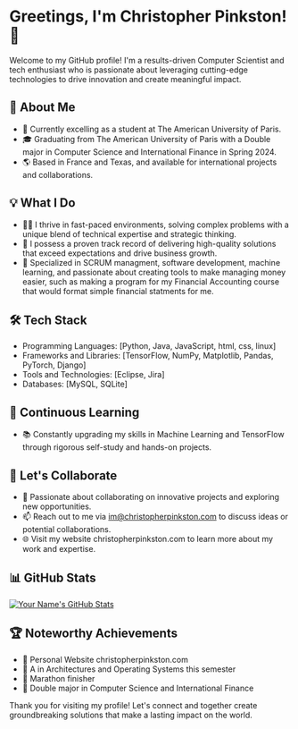 # Greetings, I'm Christopher Pinkston! 👋

Welcome to my GitHub profile! I'm a results-driven Computer Scientist and tech enthusiast who is passionate about leveraging cutting-edge technologies to drive innovation and create meaningful impact.

## 🚀 About Me

- 💼 Currently excelling as a student at The American University of Paris.
- 🎓 Graduating from The American University of Paris with a Double major in Computer Science and International Finance in Spring 2024.
- 🌎 Based in France and Texas, and available for international projects and collaborations.

## 💡 What I Do

- 👨‍💻 I thrive in fast-paced environments, solving complex problems with a unique blend of technical expertise and strategic thinking.
- 💪 I possess a proven track record of delivering high-quality solutions that exceed expectations and drive business growth.
- 🌟 Specialized in SCRUM managment, software development, machine learning,  and passionate about creating tools to make managing money easier, such as making a program for my Financial Accounting course that would format simple financial statments for me. 

## 🛠️ Tech Stack

- Programming Languages: [Python, Java, JavaScript, html, css, linux]
- Frameworks and Libraries: [TensorFlow, NumPy, Matplotlib, Pandas, PyTorch, Django]
- Tools and Technologies: [Eclipse, Jira]
- Databases: [MySQL, SQLite]

## 🌱 Continuous Learning

- 📚 Constantly upgrading my skills in Machine Learning and TensorFlow through rigorous self-study and hands-on projects.

## 🤝 Let's Collaborate

- 💬 Passionate about collaborating on innovative projects and exploring new opportunities.
- 📫 Reach out to me via im@christopherpinkston.com to discuss ideas or potential collaborations.
- 🌐 Visit my website christopherpinkston.com to learn more about my work and expertise.

## 📊 GitHub Stats

[![Your Name's GitHub Stats](https://github-readme-stats.vercel.app/api?username=your-username&show_icons=true&theme=dark)](https://github.com/your-username)

## 🏆 Noteworthy Achievements

- 🏅  Personal Website christopherpinkston.com
- 🌟  A in Architectures and Operating Systems this semester
- 🏅  Marathon finisher
- 🌟  Double major in Computer Science and International Finance

Thank you for visiting my profile! Let's connect and together create groundbreaking solutions that make a lasting impact on the world.



<!---
chrisPinkston/chrisPinkston is a ✨ special ✨ repository because its `README.md` (this file) appears on your GitHub profile.
You can click the Preview link to take a look at your changes.
--->
